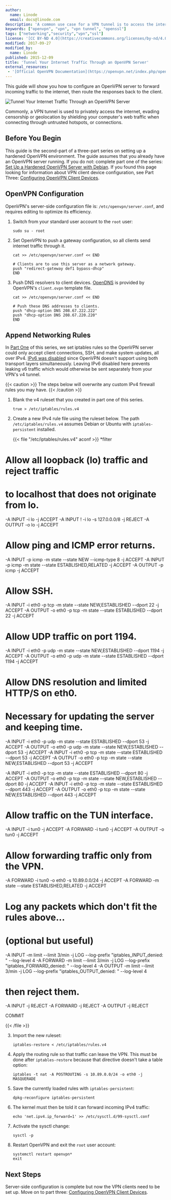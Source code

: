 ```yaml
---
author:
  name: Linode
  email: docs@linode.com
description: 'A common use case for a VPN tunnel is to access the internet from behind it to evade censorship or geolocation and protect your connection from untrusted internet service providers, WiFi hotspots, and sites and services you connect to.'
keywords: ["openvpn", "vpn", "vpn tunnel", "openssl"]
tags: ["networking","security","vpn","ssl"]
license: '[CC BY-ND 4.0](https://creativecommons.org/licenses/by-nd/4.0)'
modified: 2017-09-27
modified_by:
  name: Linode
published: 2015-12-09
title: 'Tunnel Your Internet Traffic Through an OpenVPN Server'
external_resources:
 - '[Official OpenVPN Documentation](https://openvpn.net/index.php/open-source/documentation/howto.html)'
---
```


This guide will show you how to configure an OpenVPN server to forward incoming traffic to the internet, then route the responses back to the client.

![Tunnel Your Internet Traffic Through an OpenVPN Server](tunnel-traffic-through-openvpn.png "Tunnel Your Internet Traffic Through an OpenVPN Server")

Commonly, a VPN tunnel is used to privately access the internet, evading censorship or geolocation by shielding your computer's web traffic when connecting through untrusted hotspots, or connections.

## Before You Begin

This guide is the second-part  of a three-part series on setting up a  hardened OpenVPN environment. The guide assumes that you already have an OpenVPN server running. If you do not: complete part one of the series: [Set Up a Hardened OpenVPN Server with Debian](/docs/networking/vpn/set-up-a-hardened-openvpn-server). If you found this page looking for information about VPN client device configuration, see Part Three: [Configuring OpenVPN Client Devices](/docs/networking/vpn/configuring-openvpn-client-devices).

## OpenVPN Configuration

OpenVPN's server-side configuration file is: `/etc/openvpn/server.conf`, and requires editing to optimize its efficiency.

1.  Switch from your standard user account to the `root` user:

        sudo su - root

2.  Set OpenVPN to push a gateway configuration, so all clients send internet traffic through it.

        cat >> /etc/openvpn/server.conf << END

        # Clients are to use this server as a network gateway.
        push "redirect-gateway def1 bypass-dhcp"
        END

3.  Push DNS resolvers to client devices. [OpenDNS](https://www.opendns.com/) is provided by OpenVPN's `client.ovpn` template file.

        cat >> /etc/openvpn/server.conf << END

        # Push these DNS addresses to clients.
        push "dhcp-option DNS 208.67.222.222"
        push "dhcp-option DNS 208.67.220.220"
        END


## Append Networking Rules

In [Part One](/docs/networking/vpn/set-up-a-hardened-openvpn-server) of this series, we set iptables rules so the OpenVPN server could only accept client connections, SSH, and make system updates, all over IPv4. [IPv6 was disabled](/docs/networking/vpn/set-up-a-hardened-openvpn-server#disable-ipv6) since OpenVPN doesn't support using both transport layers simultaneously. Leaving IPv6 disabled here prevents leaking v6 traffic which would otherwise be sent separately from your VPN's v4 tunnel.



{{< caution >}}
The steps below will overwrite any custom IPv4 firewall rules you may have.
{{< /caution >}}

1.  Blank the v4 ruleset that you created in part one of this series.

        true > /etc/iptables/rules.v4

2.  Create a new IPv4 rule file using the ruleset below. The path `/etc/iptables/rules.v4` assumes Debian or Ubuntu with `iptables-persistent` installed.

    {{< file "/etc/iptables/rules.v4" aconf >}}
*filter

# Allow all loopback (lo) traffic and reject traffic
# to localhost that does not originate from lo.
-A INPUT -i lo -j ACCEPT
-A INPUT ! -i lo -s 127.0.0.0/8 -j REJECT
-A OUTPUT -o lo -j ACCEPT

# Allow ping and ICMP error returns.
-A INPUT -p icmp -m state --state NEW --icmp-type 8 -j ACCEPT
-A INPUT -p icmp -m state --state ESTABLISHED,RELATED -j ACCEPT
-A OUTPUT -p icmp -j ACCEPT

# Allow SSH.
-A INPUT -i eth0 -p tcp -m state --state NEW,ESTABLISHED --dport 22 -j ACCEPT
-A OUTPUT -o eth0 -p tcp -m state --state ESTABLISHED --dport 22 -j ACCEPT

# Allow UDP traffic on port 1194.
-A INPUT -i eth0 -p udp -m state --state NEW,ESTABLISHED --dport 1194 -j ACCEPT
-A OUTPUT -o eth0 -p udp -m state --state ESTABLISHED --dport 1194 -j ACCEPT

# Allow DNS resolution and limited HTTP/S on eth0.
# Necessary for updating the server and keeping time.
-A INPUT -i eth0 -p udp -m state --state ESTABLISHED --dport 53 -j ACCEPT
-A OUTPUT -o eth0 -p udp -m state --state NEW,ESTABLISHED --dport 53 -j ACCEPT
-A INPUT -i eth0 -p tcp -m state --state ESTABLISHED --dport 53 -j ACCEPT
-A OUTPUT -o eth0 -p tcp -m state --state NEW,ESTABLISHED --dport 53 -j ACCEPT

-A INPUT -i eth0 -p tcp -m state --state ESTABLISHED --dport 80 -j ACCEPT
-A OUTPUT -o eth0 -p tcp -m state --state NEW,ESTABLISHED --dport 80 -j ACCEPT
-A INPUT -i eth0 -p tcp -m state --state ESTABLISHED --dport 443 -j ACCEPT
-A OUTPUT -o eth0 -p tcp -m state --state NEW,ESTABLISHED --dport 443 -j ACCEPT

# Allow traffic on the TUN interface.
-A INPUT -i tun0 -j ACCEPT
-A FORWARD -i tun0 -j ACCEPT
-A OUTPUT -o tun0 -j ACCEPT

# Allow forwarding traffic only from the VPN.
-A FORWARD -i tun0 -o eth0 -s 10.89.0.0/24 -j ACCEPT
-A FORWARD -m state --state ESTABLISHED,RELATED -j ACCEPT

# Log any packets which don't fit the rules above...
# (optional but useful)
-A INPUT -m limit --limit 3/min -j LOG --log-prefix "iptables_INPUT_denied: " --log-level 4
-A FORWARD -m limit --limit 3/min -j LOG --log-prefix "iptables_FORWARD_denied: " --log-level 4
-A OUTPUT -m limit --limit 3/min -j LOG --log-prefix "iptables_OUTPUT_denied: " --log-level 4

# then reject them.
-A INPUT -j REJECT
-A FORWARD -j REJECT
-A OUTPUT -j REJECT

COMMIT

{{< /file >}}


3.  Import the new ruleset:

        iptables-restore < /etc/iptables/rules.v4

4.  Apply the routing rule so that traffic can leave the VPN. This must be done after `iptables-restore` because that directive doesn't  take a table option:

        iptables -t nat -A POSTROUTING -s 10.89.0.0/24 -o eth0 -j MASQUERADE

5.  Save the currently loaded rules with `iptables-persistent`:

        dpkg-reconfigure iptables-persistent

6.  The kernel must then be told it can forward incoming IPv4 traffic:

        echo 'net.ipv4.ip_forward=1' >> /etc/sysctl.d/99-sysctl.conf

7.  Activate the sysctl change:

        sysctl -p

8.  Restart OpenVPN and exit the `root` user account:

        systemctl restart openvpn*
        exit

## Next Steps

Server-side configuration is complete but now the VPN clients need to be set up. Move on to part three: [Configuring OpenVPN Client Devices](/docs/networking/vpn/configuring-openvpn-client-devices).
